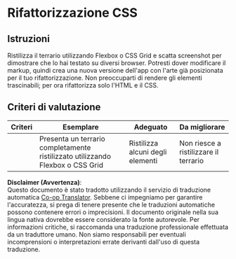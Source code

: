 <!--
CO_OP_TRANSLATOR_METADATA:
{
  "original_hash": "9d4d75af51aaccfe9af778f792c62919",
  "translation_date": "2025-08-25T21:29:58+00:00",
  "source_file": "3-terrarium/2-intro-to-css/assignment.md",
  "language_code": "it"
}
-->
# Rifattorizzazione CSS

## Istruzioni

Ristilizza il terrario utilizzando Flexbox o CSS Grid e scatta screenshot per dimostrare che lo hai testato su diversi browser. Potresti dover modificare il markup, quindi crea una nuova versione dell'app con l'arte già posizionata per il tuo rifattorizzazione. Non preoccuparti di rendere gli elementi trascinabili; per ora rifattorizza solo l'HTML e il CSS.

## Criteri di valutazione

| Criteri  | Esemplare                                                         | Adeguato                      | Da migliorare                        |
| -------- | ----------------------------------------------------------------- | ----------------------------- | ------------------------------------ |
|          | Presenta un terrario completamente ristilizzato utilizzando Flexbox o CSS Grid | Ristilizza alcuni degli elementi | Non riesce a ristilizzare il terrario |

**Disclaimer (Avvertenza)**:  
Questo documento è stato tradotto utilizzando il servizio di traduzione automatica [Co-op Translator](https://github.com/Azure/co-op-translator). Sebbene ci impegniamo per garantire l'accuratezza, si prega di tenere presente che le traduzioni automatiche possono contenere errori o imprecisioni. Il documento originale nella sua lingua nativa dovrebbe essere considerato la fonte autorevole. Per informazioni critiche, si raccomanda una traduzione professionale effettuata da un traduttore umano. Non siamo responsabili per eventuali incomprensioni o interpretazioni errate derivanti dall'uso di questa traduzione.